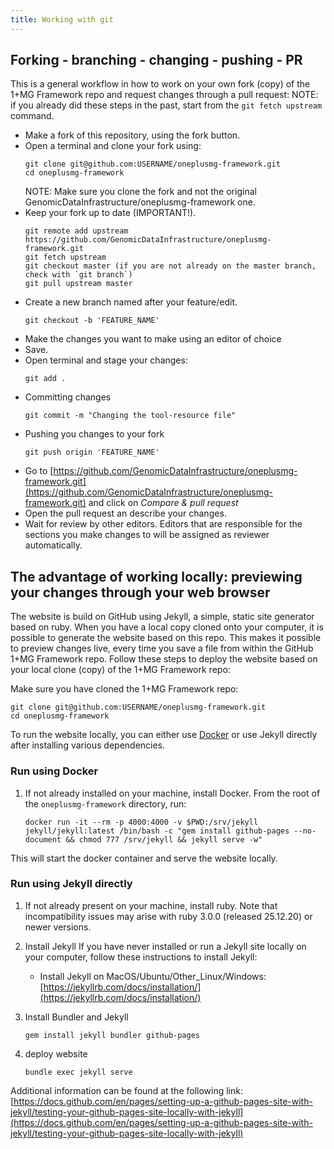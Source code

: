 ```yaml
---
title: Working with git
---
```



## Forking - branching - changing - pushing - PR

This is a general workflow in how to work on your own fork (copy) of the 1+MG Framework repo and request changes through a pull request:
NOTE: if you already did these steps in the past, start from the `git fetch upstream` command. 

- Make a fork of this repository, using the fork button.
- Open a terminal and clone your fork using:
    ```
    git clone git@github.com:USERNAME/oneplusmg-framework.git
    cd oneplusmg-framework
    ```
    NOTE: Make sure you clone the fork and not the original GenomicDataInfrastructure/oneplusmg-framework one.
- Keep your fork up to date (IMPORTANT!).
    ```
    git remote add upstream https://github.com/GenomicDataInfrastructure/oneplusmg-framework.git
    git fetch upstream
    git checkout master (if you are not already on the master branch, check with `git branch`)
    git pull upstream master
    ```
- Create a new branch named after your feature/edit.
    ```
    git checkout -b 'FEATURE_NAME'
    ```
- Make the changes you want to make using an editor of choice
- Save.
- Open terminal and stage your changes:
    ```
    git add .
    ```
- Committing changes
    ```
    git commit -m "Changing the tool-resource file"
    ```
- Pushing you changes to your fork
    ```
    git push origin 'FEATURE_NAME'
    ```
- Go to [https://github.com/GenomicDataInfrastructure/oneplusmg-framework.git](https://github.com/GenomicDataInfrastructure/oneplusmg-framework.git) and click on *Compare & pull request*
- Open the pull request an describe your changes.
- Wait for review by other editors. Editors that are responsible for the sections you make changes to will be assigned as reviewer automatically.

## The advantage of working locally: previewing your changes through your web browser

The website is build on GitHub using Jekyll, a simple, static site generator based on ruby. When you have a local copy cloned onto your computer, it is possible to generate the website based on this repo. This makes it possible to preview changes live, every time you save a file from within the GitHub 1+MG Framework repo. Follow these steps to deploy the website based on your local clone (copy) of the 1+MG Framework repo:

Make sure you have cloned the 1+MG Framework repo:

    git clone git@github.com:USERNAME/oneplusmg-framework.git
    cd oneplusmg-framework


To run the website locally, you can either use [Docker](https://www.docker.com/) or use Jekyll directly after installing various dependencies.

### Run using Docker

1. If not already installed on your machine, install Docker. From the root of the ``oneplusmg-framework`` directory, run:
    ```
    docker run -it --rm -p 4000:4000 -v $PWD:/srv/jekyll jekyll/jekyll:latest /bin/bash -c "gem install github-pages --no-document && chmod 777 /srv/jekyll && jekyll serve -w"
    ```
This will start the docker container and serve the website locally.

### Run using Jekyll directly

1. If not already present on your machine, install ruby. Note that incompatibility issues may arise with ruby 3.0.0 (released 25.12.20) or newer versions.


1. Install Jekyll
If you have never installed or run a Jekyll site locally on your computer, follow these instructions to install Jekyll:
   * Install Jekyll on MacOS/Ubuntu/Other_Linux/Windows: [https://jekyllrb.com/docs/installation/](https://jekyllrb.com/docs/installation/)

1. Install Bundler and Jekyll

    ```
    gem install jekyll bundler github-pages
    ```

2. deploy website

    ```
    bundle exec jekyll serve
    ```

Additional information can be found at the following link: [https://docs.github.com/en/pages/setting-up-a-github-pages-site-with-jekyll/testing-your-github-pages-site-locally-with-jekyll](https://docs.github.com/en/pages/setting-up-a-github-pages-site-with-jekyll/testing-your-github-pages-site-locally-with-jekyll)

